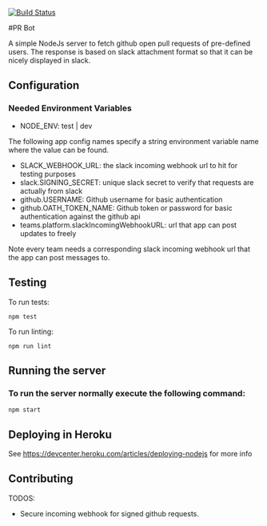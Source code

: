 [![Build Status](https://travis-ci.org/bennorwood/pr-bot.svg?branch=master)](https://travis-ci.org/bennorwood/pr-bot)

#PR Bot

A simple NodeJs server to fetch github open pull requests of pre-defined users. The response is based on slack attachment format so that it can be nicely displayed in slack.

## Configuration

### Needed Environment Variables
- NODE_ENV: test | dev

The following app config names specify a string environment variable name where the value can be found.
 
 - SLACK_WEBHOOK_URL: the slack incoming webhook url to hit for testing purposes
 - slack.SIGNING_SECRET: unique slack secret to verify that requests are actually from slack
 - github.USERNAME: Github username for basic authentication
 - github.OATH_TOKEN_NAME: Github token or password for basic authentication against the github api
 - teams.platform.slackIncomingWebhookURL: url that app can post updates to freely

 Note every team needs a corresponding slack incoming webhook url that the app can post messages to.

## Testing
To run tests:
```
npm test
```

To run linting:
```
npm run lint
```

## Running the server
### To run the server normally execute the following command:
```
npm start
```

## Deploying in Heroku
 See https://devcenter.heroku.com/articles/deploying-nodejs for more info

 ## Contributing

TODOS:
 - Secure incoming webhook for signed github requests.
